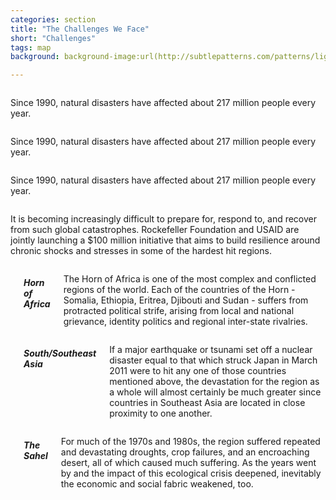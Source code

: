 ```yaml
---
categories: section
title: "The Challenges We Face"
short: "Challenges"
tags: map
background: background-image:url(http://subtlepatterns.com/patterns/lightpaperfibers.png);

---
```


<div class="row">
  <div class="medium-4 small-4 columns">
  	<div class="panel">
	<p class="captions">Since 1990, natural disasters have affected about 217 million people every year.</p>
	</div>
	</div>
  <div class="medium-4 small-4 columns">
  	<div class="panel">
	<p class="captions">Since 1990, natural disasters have affected about 217 million people every year.</p>
	</div>
	</div>
  <div class="medium-4 small-4 columns">
  	<div class="panel">
	<p class="captions">Since 1990, natural disasters have affected about 217 million people every year.</p>
	</div>
	</div>
</div>


<p class="main">It is becoming increasingly difficult to prepare for, respond to, and recover from such global catastrophes. Rockefeller Foundation and USAID are jointly launching a $100 million initiative that aims to build resilience around chronic shocks and stresses in some of the hardest hit regions.</p>


<div class="row">
  <div class="medium-4 small-4 columns">
  	<div id='map1' class="map"></div>
	<h5>Horn of Africa</h5>
	<p class="captions">The Horn of Africa is one of the most complex and conflicted regions of the world. Each of the countries of the Horn - Somalia, Ethiopia, Eritrea, Djibouti and Sudan - suffers from protracted political strife, arising from local and national grievance, identity politics and regional inter-state rivalries. </p>
	</div>
  <div class="medium-4 small-4 columns">
  	<div id='map2' class="map"></div>
  	<h5>South/Southeast Asia</h5>
	<p class="captions">If a major earthquake or tsunami set off a nuclear disaster equal to that which struck Japan in March 2011 were to hit any one of those countries  mentioned above, the devastation for the region as a whole will almost  certainly be much greater since countries in Southeast Asia are located  in close proximity to one another.</p>
	</div>
  <div class="medium-4 small-4 columns">
  	<div id='map3' class="map"></div>
	<h5>The Sahel</h5>
	<p class="captions">For much of the 1970s and 1980s, the region suffered repeated and devastating droughts, crop failures, and an encroaching desert, all of  which caused much suffering. As the years went by and the impact of this ecological crisis deepened, inevitably the economic and social fabric weakened, too. </p>
	</div>
</div>